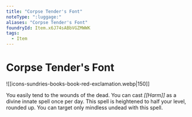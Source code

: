 ```yaml
---
title: "Corpse Tender's Font"
noteType: ":luggage:"
aliases: "Corpse Tender's Font"
foundryId: Item.x6J74sABbVGZMWWK
tags:
  - Item
---
```


# Corpse Tender's Font
![[icons-sundries-books-book-red-exclamation.webp|150]]

You easily tend to the wounds of the dead. You can cast _[[Harm]]_ as a divine innate spell once per day. This spell is heightened to half your level, rounded up. You can target only mindless undead with this spell.
